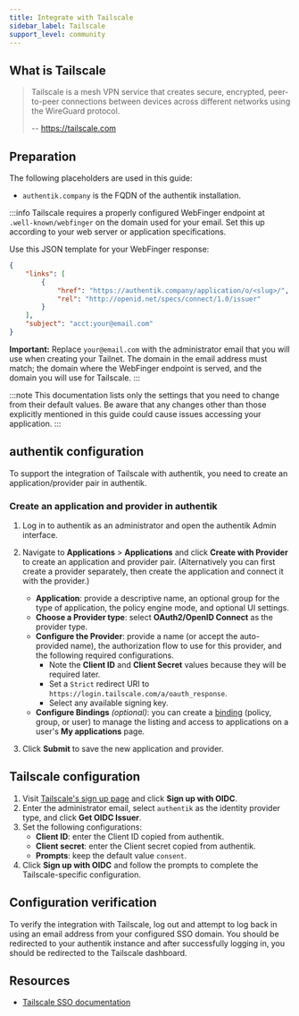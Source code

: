 ```yaml
---
title: Integrate with Tailscale
sidebar_label: Tailscale
support_level: community
---
```


## What is Tailscale

> Tailscale is a mesh VPN service that creates secure, encrypted, peer-to-peer connections between devices across different networks using the WireGuard protocol.
>
> -- https://tailscale.com

## Preparation

The following placeholders are used in this guide:

- `authentik.company` is the FQDN of the authentik installation.

:::info
Tailscale requires a properly configured WebFinger endpoint at `.well-known/webfinger` on the domain used for your email. Set this up according to your web server or application specifications.

Use this JSON template for your WebFinger response:

```json
{
    "links": [
        {
            "href": "https://authentik.company/application/o/<slug>/",
            "rel": "http://openid.net/specs/connect/1.0/issuer"
        }
    ],
    "subject": "acct:your@email.com"
}
```

**Important:** Replace `your@email.com` with the administrator email that you will use when creating your Tailnet. The domain in the email address must match; the domain where the WebFinger endpoint is served, and the domain you will use for Tailscale.
:::

:::note
This documentation lists only the settings that you need to change from their default values. Be aware that any changes other than those explicitly mentioned in this guide could cause issues accessing your application.
:::

## authentik configuration

To support the integration of Tailscale with authentik, you need to create an application/provider pair in authentik.

### Create an application and provider in authentik

1. Log in to authentik as an administrator and open the authentik Admin interface.
2. Navigate to **Applications** > **Applications** and click **Create with Provider** to create an application and provider pair. (Alternatively you can first create a provider separately, then create the application and connect it with the provider.)

    - **Application**: provide a descriptive name, an optional group for the type of application, the policy engine mode, and optional UI settings.
    - **Choose a Provider type**: select **OAuth2/OpenID Connect** as the provider type.
    - **Configure the Provider**: provide a name (or accept the auto-provided name), the authorization flow to use for this provider, and the following required configurations.
        - Note the **Client ID** and **Client Secret** values because they will be required later.
        - Set a `Strict` redirect URI to `https://login.tailscale.com/a/oauth_response`.
        - Select any available signing key.
    - **Configure Bindings** _(optional)_: you can create a [binding](/docs/add-secure-apps/flows-stages/bindings/) (policy, group, or user) to manage the listing and access to applications on a user's **My applications** page.

3. Click **Submit** to save the new application and provider.

## Tailscale configuration

1. Visit [Tailscale's sign up page](https://login.tailscale.com/start) and click **Sign up with OIDC**.
2. Enter the administrator email, select `authentik` as the identity provider type, and click **Get OIDC Issuer**.
3. Set the following configurations:
    - **Client ID**: enter the Client ID copied from authentik.
    - **Client secret**: enter the Client secret copied from authentik.
    - **Prompts**: keep the default value `consent`.
4. Click **Sign up with OIDC** and follow the prompts to complete the Tailscale-specific configuration.

## Configuration verification

To verify the integration with Tailscale, log out and attempt to log back in using an email address from your configured SSO domain. You should be redirected to your authentik instance and after successfully logging in, you should be redirected to the Tailscale dashboard.

## Resources

- [Tailscale SSO documentation](https://tailscale.com/kb/1240/sso-custom-oidc)
